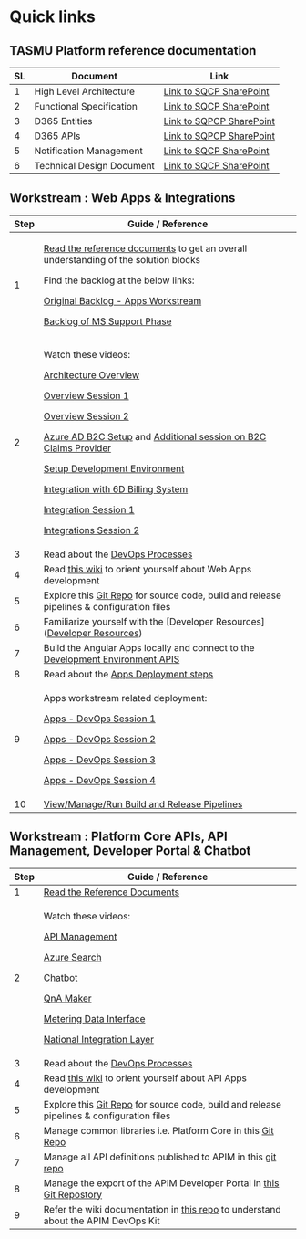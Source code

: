 # Quick links


## **TASMU Platform** reference documentation 
| SL | Document  | Link |
|--|--|--|
| 1 | High Level Architecture  | [Link to SQCP SharePoint](https://tasmusqcp.sharepoint.com/:w:/r/sites/TASMU-CentralPlatformPMO/Shared%20Documents/General/04.%20Deliverables/02.%20External%20-%20MoTC%20Deliverables/S06_Sprint%206%20Deliverables/B12_S6_D10_MA_Central%20Platform%20High%20Level%20Solution%20Architecture%20%26%20Design/B12_S6_D10_MA_Central%20Platform%20High%20Level%20Solution%20Architecture%20%26%20Design_V0.20.docx?d=w3a217e97bf984f30bf5487efa2646604&csf=1&web=1&e=rV3V0x) |
| 2 | Functional Specification  | [Link to SQCP SharePoint](https://tasmusqcp.sharepoint.com/:w:/r/sites/TASMU-CentralPlatformPMO/Shared%20Documents/General/04.%20Deliverables/02.%20External%20-%20MoTC%20Deliverables/S06_Sprint%206%20Deliverables/B12_S6_D12_MI_Technical%20Design%20Document/B12_S6_D12_MI_Funtional%20Specification%20Document%20(Technical%20Design)_V0.6.docx?d=wf7e8a8b02cff45ecace86d7d1ee56b8a&csf=1&web=1&e=T8VgfS) |
|3|D365 Entities| [Link to SQPCP SharePoint](https://tasmusqcp.sharepoint.com/:w:/r/sites/TASMU-CentralPlatformPMO/Shared%20Documents/General/04.%20Deliverables/02.%20External%20-%20MoTC%20Deliverables/S00_Sprint%200%20Deliverables/Sprint%200%20-%20Final%20Submission/B12_S0_D5_MI_Functional%20Specification%20Documents_V0.5/B12_S0_D5_MI_Appendix%20C%20-%20(D365CE%20ENTITIES).docx?d=w469094b5d24243baa43f0c00e5729c7b&csf=1&web=1&e=fzitwH)|
|4|D365 APIs| [Link to SQPCP SharePoint](https://tasmusqcp.sharepoint.com/:w:/r/sites/TASMU-CentralPlatformPMO/Shared%20Documents/General/04.%20Deliverables/02.%20External%20-%20MoTC%20Deliverables/S00_Sprint%200%20Deliverables/Sprint%200%20-%20Final%20Submission/B12_S0_D5_MI_Functional%20Specification%20Documents_V0.5/B12_S0_D5_MI_Appendix%20F%20-%20(D365CE%20API%27S).docx?d=w2592c025610d483c89ae79edd6fe00f2&csf=1&web=1&e=9q67gw)|
|5|Notification Management| [Link to SQCP SharePoint](https://tasmusqcp.sharepoint.com/:w:/r/sites/TASMU-CentralPlatformPMO/Shared%20Documents/General/04.%20Deliverables/02.%20External%20-%20MoTC%20Deliverables/S00_Sprint%200%20Deliverables/Sprint%200%20-%20Final%20Submission/B12_S0_D5_MI_Functional%20Specification%20Documents_V0.5/B12_S0_D5_MI_Appendix%20D%20-%20(NOTIFICATION%20MANAGEMENT).docx?d=wa64648bb25ff48c79e6d495c676f4be6&csf=1&web=1&e=zoM2bi) |
|6|Technical Design Document|[Link to SQCP SharePoint](https://tasmusqcp.sharepoint.com/:w:/r/sites/TASMU-CentralPlatformPMO/Shared%20Documents/General/04.%20Deliverables/02.%20External%20-%20MoTC%20Deliverables/S06_Sprint%206%20Deliverables/B12_S6_D12_MI_Technical%20Design%20Document/B12_S6_D12_MI_Technical%20Design%20Document_V0.6.docx?d=w0022bee71a9047799d9c3690d38005ea&csf=1&web=1&e=1YzTXt)|
## Workstream : Web Apps & Integrations
|Step| Guide / Reference |
|--|--|
|1|<p> [Read the reference documents](/Overview/KT-&-Onboarding) to get an overall understanding of the solution blocks</p><p>Find the backlog at the below links:</p><p>[Original Backlog - Apps Workstream](https://dev.azure.com/tasmucp/TASMU%20Central%20Platform/_backlogs/backlog/TASMU%20MS%20Apps%20Workstream/Epics)</p><p>[Backlog of MS Support Phase](https://dev.azure.com/tasmucp/TASMU%20MSI/_queries/folder/fe73a53c-05d0-4289-afa4-6ec18c61d1c4/)</p>|
|2| <p>Watch these videos:</p><p>[Architecture Overview](https://tasmusqcp.sharepoint.com/sites/TASMU-CentralPlatformPMO/Shared%20Documents/General/05.%20Workstreams/07.%20Microsoft/Apps/KT%20Recordings/TASMU%20KT%20Sessions%20__%20Architectural%20Walk-through%20%20(Apps%20Workstream).mp4)</p><p>[Overview Session 1](https://tasmusqcp.sharepoint.com/sites/TASMU-CentralPlatformPMO/Shared%20Documents/General/05.%20Workstreams/07.%20Microsoft/Apps/KT%20Recordings/TASMU%20KT%20Sessions%20__%20Portal-1%20%20(Apps%20Workstream).mp4)</p><p>[Overview Session 2](https://tasmusqcp.sharepoint.com/sites/TASMU-CentralPlatformPMO/Shared%20Documents/General/05.%20Workstreams/07.%20Microsoft/Apps/KT%20Recordings/TASMU%20KT%20Sessions%20__%20Portal-2%20%20(Apps%20Workstream).mp4)</p><p>[Azure AD B2C Setup](https://tasmusqcp.sharepoint.com/sites/TASMU-CentralPlatformPMO/Shared%20Documents/General/05.%20Workstreams/07.%20Microsoft/Apps/KT%20Recordings/TASMU%20KT%20Sessions%20__%20Azure%20AD%20B2C%20%20(Apps%20Workstream).mp4) and  [Additional session on B2C Claims Provider](https://tasmusqcp.sharepoint.com/sites/TASMU-CentralPlatformPMO/Shared%20Documents/General/05.%20Workstreams/07.%20Microsoft/Apps/KT%20Recordings/Additional%20KT%20Session%20-%20%20Claims%20Providers%20_%20Azure%20AD%20B2C.mp4) </p><p>[Setup Development Environment](https://tasmusqcp.sharepoint.com/sites/TASMU-CentralPlatformPMO/Shared%20Documents/General/05.%20Workstreams/07.%20Microsoft/Apps/KT%20Recordings/TASMU%20KT%20Sessions%20_%20Dev%20environment%20setup%2020210330.mp4)</p><p>[Integration with 6D Billing System](https://tasmusqcp.sharepoint.com/sites/TASMU-CentralPlatformPMO/Shared%20Documents/General/05.%20Workstreams/07.%20Microsoft/Apps/KT%20Recordings/TASMU%20KT%20Sessions_6D%20Integration.mp4)</p><p>[Integration Session 1](https://tasmusqcp.sharepoint.com/sites/TASMU-CentralPlatformPMO/Shared%20Documents/General/05.%20Workstreams/07.%20Microsoft/Apps/KT%20Recordings/TASMU%20KT%20Sessions%20__%20Integrations-1%20%20(Apps%20Workstream).mp4)</p><p>[Integrations Session 2](https://tasmusqcp.sharepoint.com/sites/TASMU-CentralPlatformPMO/Shared%20Documents/General/05.%20Workstreams/07.%20Microsoft/Apps/KT%20Recordings/TASMU%20KT%20Sessions%20__%20Integrations-2%20%20(Apps%20Workstream).mp4)</p>|
|3|Read about the [DevOps Processes](/Overview/Process)|
|4| Read [this wiki](https://dev.azure.com/tasmucp/TASMU%20Central%20Platform/_git/web-apps?path=%2FREADME.md&_a=preview) to orient yourself about Web Apps development |
|5| Explore this [Git Repo](https://dev.azure.com/tasmucp/TASMU%20Central%20Platform/_git/web-apps) for source code, build and release pipelines & configuration files|
|6|Familiarize yourself with the [Developer Resources]([Developer Resources](/Overview/Developer-Resources))|
|7|Build the Angular Apps locally and connect to the [Development Environment APIS](https://dev.azure.com/tasmucp/TASMU%20Central%20Platform/_wiki/wikis/TASMU-Central-Platform.wiki/138/Non-Prod-Environments)|
|8|Read about the [Apps Deployment steps](/Overview/DevOps)|
|9| <p>Apps workstream related deployment:</p><p>[Apps - DevOps Session 1](https://tasmusqcp.sharepoint.com/sites/TASMU-CentralPlatformPMO/Shared%20Documents/General/05.%20Workstreams/07.%20Microsoft/Apps/KT%20Recordings/TASMU%20KT%20Sessions%20__%20DevOps-1%20%20(Apps%20Workstream).mp4)</p><p>[Apps - DevOps Session 2](https://tasmusqcp.sharepoint.com/sites/TASMU-CentralPlatformPMO/Shared%20Documents/General/05.%20Workstreams/07.%20Microsoft/Apps/KT%20Recordings/TASMU%20KT%20Sessions%20__%20DevOps-2%20%20(Apps%20Workstream).mp4)</p><p>[Apps - DevOps Session 3](https://tasmusqcp.sharepoint.com/sites/TASMU-CentralPlatformPMO/Shared%20Documents/General/05.%20Workstreams/07.%20Microsoft/Apps/KT%20Recordings/TASMU%20KT%20Sessions%20__%20DevOps-3%20%20(Apps%20Workstream).mp4)</p><p>[Apps - DevOps Session 4](https://tasmusqcp.sharepoint.com/sites/TASMU-CentralPlatformPMO/Shared%20Documents/General/05.%20Workstreams/07.%20Microsoft/Apps/KT%20Recordings/TASMU%20KT%20Sessions%20__%20DevOps%20Follow-up%20Session%20%20(Apps%20Workstream).mp4)</p>|
|10|[View/Manage/Run Build and Release Pipelines](https://dev.azure.com/tasmucp/TASMU%20Central%20Platform/_build)|
## Workstream : Platform Core APIs, API Management, Developer Portal & Chatbot
|Step| Guide / Reference |
|--|--|
|1| [Read the Reference Documents](/Overview/KT-&-Onboarding) |
|2|<p>Watch these videos:</p><p>[API Management](https://tasmusqcp.sharepoint.com/sites/TASMU-CentralPlatformPMO/Shared%20Documents/General/05.%20Workstreams/07.%20Microsoft/Apps/KT%20Recordings/Tasmu%20APIM%20portal%20sync%20up.mp4)</p><p>[Azure Search](https://tasmusqcp.sharepoint.com/sites/TASMU-CentralPlatformPMO/Shared%20Documents/General/05.%20Workstreams/07.%20Microsoft/Apps/KT%20Recordings/TASMU%20KT%20Sessions%20__%20Azure%20Search%20(Apps%20Workstream).mp4)</p><p>[Chatbot](https://tasmusqcp.sharepoint.com/sites/TASMU-CentralPlatformPMO/Shared%20Documents/General/05.%20Workstreams/07.%20Microsoft/Apps/KT%20Recordings/TASMU%20KT%20Sessions%20__%20Chatbot%20%20(Apps%20Workstream).mp4)</p><p>[QnA Maker](https://tasmusqcp.sharepoint.com/sites/TASMU-CentralPlatformPMO/Shared%20Documents/General/05.%20Workstreams/07.%20Microsoft/Apps/KT%20Recordings/TASMU%20KT%20Sessions_QnA%20Maker%20-2%20(Apps%20Workstream).mp4)</p><p>[Metering Data Interface](https://tasmusqcp.sharepoint.com/sites/TASMU-CentralPlatformPMO/Shared%20Documents/General/05.%20Workstreams/07.%20Microsoft/Apps/KT%20Recordings/TASMU%20KT%20Sessions%20__%20Metering%20Data%20Interface%20(Apps%20Workstream).mp4)</p><p>[National Integration Layer](https://tasmusqcp.sharepoint.com/sites/TASMU-CentralPlatformPMO/Shared%20Documents/General/05.%20Workstreams/07.%20Microsoft/Apps/KT%20Recordings/TASMU%20KT%20Sessions%20__%20Event%20grid%20(National%20Integration%20Layer)%20(Apps%20Workstream).mp4)</p>|
|3|Read about the [DevOps Processes](/Overview/Process)|
|4| Read [this wiki](https://dev.azure.com/tasmucp/TASMU%20Central%20Platform/_git/platform-apis) to orient yourself about API Apps development |
|5| Explore this [Git Repo](https://dev.azure.com/tasmucp/TASMU%20Central%20Platform/_git/platform-apis) for source code, build and release pipelines & configuration files|
|6|Manage common libraries i.e. Platform Core in this [Git Repo](https://dev.azure.com/tasmucp/TASMU%20Central%20Platform/_git/platform-core) |
|7|Manage all API definitions published to APIM in this [git repo](https://dev.azure.com/tasmucp/TASMU%20Central%20Platform/_git/apim-api-config)|
|8|Manage the export of the APIM Developer Portal in [this Git Repostory](https://dev.azure.com/tasmucp/TASMU%20Central%20Platform/_git/apim-devportal)|
|9|Refer the wiki documentation in [this repo](https://dev.azure.com/tasmucp/TASMU%20Central%20Platform/_git/apim-devopskit) to understand about the APIM DevOps Kit|